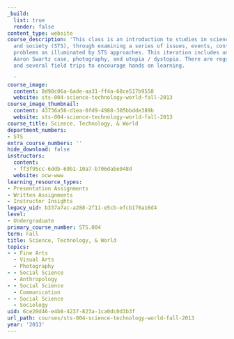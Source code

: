 ```yaml
---
_build:
  list: true
  render: false
content_type: website
course_description: 'This class is an introduction to studies in science, technology,
  and society (STS), through examining a series of issues, events, conflicts, and
  problems as illuminated by STS approaches. This iteration includes units on the
  Aaron Swartz case, photography, and utopia / dystopia. There are regular guest speakers,
  and several field trips to encourage hands on learning.

  '
course_image:
  content: 8d90c06a-6ade-aa31-ff4a-68ce517b9558
  website: sts-004-science-technology-world-fall-2013
course_image_thumbnail:
  content: 43736a56-d1ea-0fd9-4988-305bbdde389b
  website: sts-004-science-technology-world-fall-2013
course_title: Science, Technology, & World
department_numbers:
- STS
extra_course_numbers: ''
hide_download: false
instructors:
  content:
  - ff3f95cc-6ddb-69b1-10a7-b706dabe048d
  website: ocw-www
learning_resource_types:
- Presentation Assignments
- Written Assignments
- Instructor Insights
legacy_uid: b337a7ac-a288-2f11-e5cb-efcb176a16d4
level:
- Undergraduate
primary_course_number: STS.004
term: Fall
title: Science, Technology, & World
topics:
- - Fine Arts
  - Visual Arts
  - Photography
- - Social Science
  - Anthropology
- - Social Science
  - Communication
- - Social Science
  - Sociology
uid: 6ce20d46-e4b8-4237-823a-1ca0dc0d3b3f
url_path: courses/sts-004-science-technology-world-fall-2013
year: '2013'
---
```

